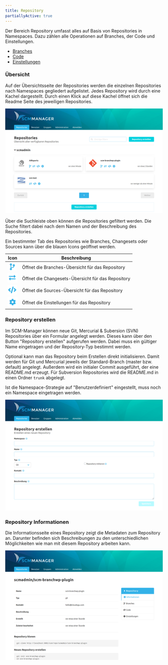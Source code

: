 ```yaml
---
title: Repository
partiallyActive: true
---
```

<!--- AppendLinkContentStart -->
Der Bereich Repository umfasst alles auf Basis von Repositories in Namespaces. Dazu zählen alle Operationen auf Branches, der Code und Einstellungen.

* [Branches](branches/)
* [Code](code/)
* [Einstellungen](settings/)
<!--- AppendLinkContentEnd -->

### Übersicht
Auf der Übersichtsseite der Repositories werden die einzelnen Repositories nach Namespaces gegliedert aufgelistet. Jedes Repository wird durch eine Kachel dargestellt. Durch einen Klick auf diese Kachel öffnet sich die Readme Seite des jeweiligen Repositories. 

![Repository Übersicht](assets/repository-overview.png)

Über die Suchleiste oben können die Repositories gefiltert werden. Die Suche filtert dabei nach dem Namen und der Beschreibung des Repositories.

Ein bestimmter Tab des Repositories wie Branches, Changesets oder Sources kann über die blauen Icons geöffnet werden. 

Icon             |  Beschreibung
---|---
![Repository Branches](assets/repository-overview-branches.png)  |  Öffnet die Branches-Übersicht für das Repository
![Repository Changesets](assets/repository-overview-changesets.png) | Öffnet die Changesets-Übersicht für das Repository
![Repository Sources](assets/repository-overview-sources.png) | Öffnet die Sources-Übersicht für das Repository
![Repository Einstellungen](assets/repository-overview-settings.png) | Öffnet die Einstellungen für das Repository

### Repository erstellen
Im SCM-Manager können neue Git, Mercurial & Subersion (SVN) Repositories über ein Formular angelegt werden. Dieses kann über den Button "Repository erstellen" aufgerufen werden. Dabei muss ein gültiger Name eingetragen und der Repository-Typ bestimmt werden. 
 
Optional kann man das Repository beim Erstellen direkt initialisieren. Damit werden für Git und Mercurial jeweils der Standard-Branch (master bzw. default) angelegt. Außerdem wird ein initialer Commit ausgeführt, der eine README.md erzeugt. 
Für Subversion Repositories wird die README.md in einen Ordner `trunk` abgelegt.

Ist die Namespace-Strategie auf "Benutzerdefiniert" eingestellt, muss noch ein Namespace eingetragen werden.

![Repository erstellen](assets/create-repository.png)

### Repository Informationen
Die Informationsseite eines Repository zeigt die Metadaten zum Repository an. Darunter befinden sich Beschreibungen zu den unterschiedlichen Möglichkeiten wie man mit diesem Repository arbeiten kann.

![Repository-Information](assets/repository-information.png)
